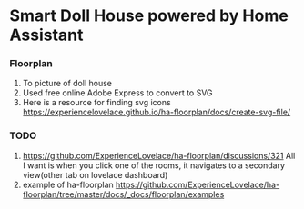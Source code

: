# Smart Doll House powered by Home Assistant

### Floorplan 

1. To picture of doll house
2. Used free online Adobe Express to convert to SVG
3. Here is a resource for finding svg icons https://experiencelovelace.github.io/ha-floorplan/docs/create-svg-file/

### TODO
1. https://github.com/ExperienceLovelace/ha-floorplan/discussions/321
   All I want is when you click one of the rooms, it navigates to a secondary view(other tab on lovelace dashboard)
2. example of ha-floorplan
   https://github.com/ExperienceLovelace/ha-floorplan/tree/master/docs/_docs/floorplan/examples
